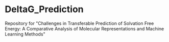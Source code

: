 # DeltaG_Prediction
Repository for "Challenges in Transferable Prediction of Solvation Free Energy: A Comparative Analysis of Molecular Representations and Machine Learning Methods"
